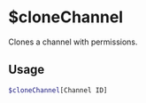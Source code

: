 # $cloneChannel

Clones a channel with permissions.

## Usage

```bash
$cloneChannel[Channel ID]
```

